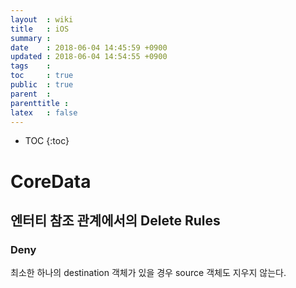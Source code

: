 ```yaml
---
layout  : wiki
title   : iOS
summary : 
date    : 2018-06-04 14:45:59 +0900
updated : 2018-06-04 14:54:55 +0900
tags    : 
toc     : true
public  : true
parent  : 
parenttitle : 
latex   : false
---
```

* TOC
{:toc}

# CoreData

## 엔터티 참조 관계에서의 Delete Rules
### Deny 
최소한 하나의 destination 객체가 있을 경우 source 객체도 지우지 않는다.

